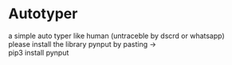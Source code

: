 # Autotyper
a simple auto typer like human (untraceble by dscrd or whatsapp)
<br>
please install the library pynput by pasting ->
<br>
pip3 install pynput
